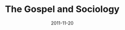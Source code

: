---
title: "The Gospel and Sociology"
speaker: "Henry Kim"
date: "2011-11-20"
sermonUrl: "//35.190.93.184/sermons/20111120_sunday_henry_kim_the_gospel_and_sociology.mp3"
---